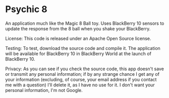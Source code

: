 Psychic 8
=======

An application much like the Magic 8 Ball toy. 
Uses BlackBerry 10 sensors to update the response from the 8 ball when you shake your BlackBerry.

License:
This code is released under an Apache Open Source license. 

Testing:
To test, download the source code and compile it. The application will be available for BlackBerry 10 in BlackBerry World at the launch of BlackBerry 10.

Privacy:
As you can see if you check the source code, this app doesn't save or transmit any personal information; if by any strange chance I get any of your information (excluding, of course, your email address if you contact me with a question) I'll delete it, as I have no use for it. I don't want your personal information, I'm not Google.